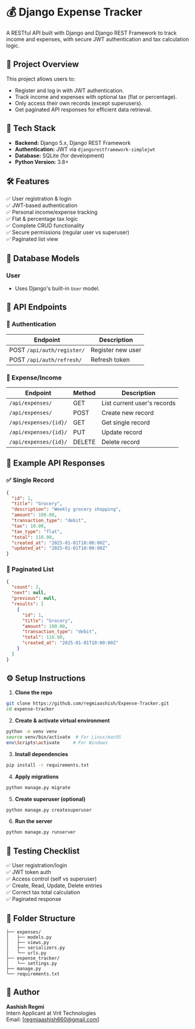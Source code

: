 
# 💰 Django Expense Tracker 

A RESTful API built with Django and Django REST Framework to track income and expenses, with secure JWT authentication and tax calculation logic.

## 🚀 Project Overview

This project allows users to:

- Register and log in with JWT authentication.
- Track income and expenses with optional tax (flat or percentage).
- Only access their own records (except superusers).
- Get paginated API responses for efficient data retrieval.

## 🔧 Tech Stack

- **Backend:** Django 5.x, Django REST Framework
- **Authentication:** JWT via `djangorestframework-simplejwt`
- **Database:** SQLite (for development)
- **Python Version:** 3.8+

## 🛠️ Features

✅ User registration & login  
✅ JWT-based authentication  
✅ Personal income/expense tracking  
✅ Flat & percentage tax logic  
✅ Complete CRUD functionality  
✅ Secure permissions (regular user vs superuser)  
✅ Paginated list view

## 🧱 Database Models

### User
- Uses Django's built-in `User` model.


## 🔗 API Endpoints

### 🔐 Authentication

| Endpoint                   | Description            |
|----------------------------|------------------------|
| POST `/api/auth/register/` | Register new user      |
| POST `/api/auth/refresh/`  | Refresh token          |

### 💸 Expense/Income

| Endpoint                     | Method | Description                         |
|------------------------------|--------|-------------------------------------|
| `/api/expenses/`             | GET    | List current user's records         |
| `/api/expenses/`             | POST   | Create new record                   |
| `/api/expenses/{id}/`        | GET    | Get single record                   |
| `/api/expenses/{id}/`        | PUT    | Update record                       |
| `/api/expenses/{id}/`        | DELETE | Delete record                       |

## 🧪 Example API Responses

### ✅ Single Record
```json
{
  "id": 1,
  "title": "Grocery",
  "description": "Weekly grocery shopping",
  "amount": 100.00,
  "transaction_type": "debit",
  "tax": 10.00,
  "tax_type": "flat",
  "total": 110.00,
  "created_at": "2025-01-01T10:00:00Z",
  "updated_at": "2025-01-01T10:00:00Z"
}
```

### 📄 Paginated List
```json
{
  "count": 2,
  "next": null,
  "previous": null,
  "results": [
    {
      "id": 1,
      "title": "Grocery",
      "amount": 100.00,
      "transaction_type": "debit",
      "total": 110.00,
      "created_at": "2025-01-01T10:00:00Z"
    }
  ]
}
```

## ⚙️ Setup Instructions

1. **Clone the repo**
```bash
git clone https://github.com/regmiaashish/Expense-Tracker.git
cd expense-tracker
```

2. **Create & activate virtual environment**
```bash
python -m venv venv
source venv/bin/activate  # For Linux/macOS
env\Scripts\activate     # For Windows
```

3. **Install dependencies**
```bash
pip install -r requirements.txt
```

4. **Apply migrations**
```bash
python manage.py migrate
```

5. **Create superuser (optional)**
```bash
python manage.py createsuperuser
```

6. **Run the server**
```bash
python manage.py runserver
```

## 🧪 Testing Checklist

✅ User registration/login  
✅ JWT token auth  
✅ Access control (self vs superuser)  
✅ Create, Read, Update, Delete entries  
✅ Correct tax total calculation  
✅ Paginated response  


## 📂 Folder Structure

```
├── expenses/
│   ├── models.py
│   ├── views.py
│   ├── serializers.py
│   └── urls.py
├── expense_tracker/
│   └── settings.py
├── manage.py
└── requirements.txt
```

## 📝 Author

**Aashish Regmi**  
Intern Applicant at Vrit Technologies  
Email: [regmiaashish660@gmail.com]  


